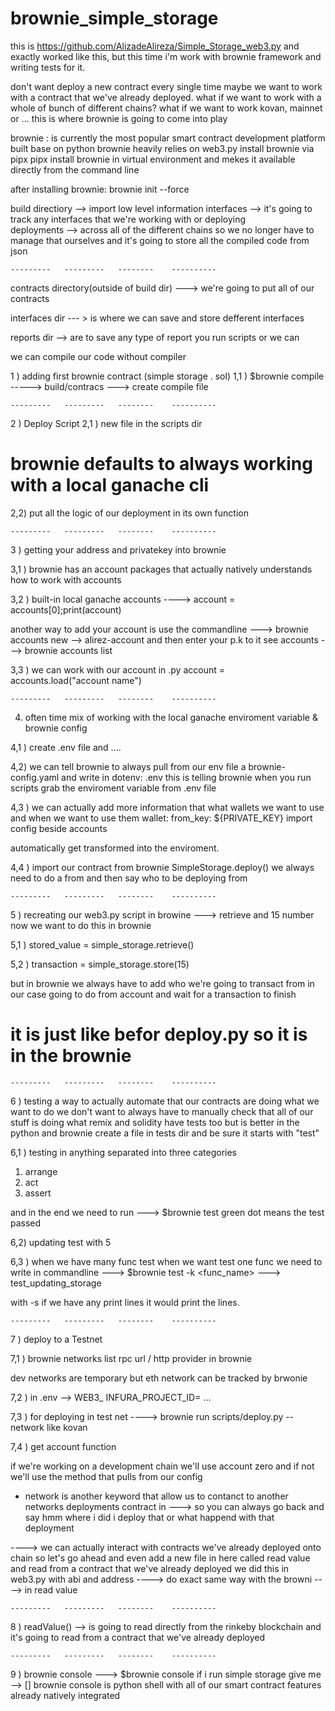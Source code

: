 # brownie_simple_storage
this is https://github.com/AlizadeAlireza/Simple_Storage_web3.py and exactly worked like this,
but this time i'm work with brownie framework and writing tests for it.


don't want deploy a new contract every single time maybe we want to work with a contract that we've already deployed.
what if we want to work with a whole of bunch of different chains?
what if we want to work kovan, mainnet or ...
this is where brownie is going to come into  play

brownie : is currently the most popular smart contract development platform built base on python
brownie heavily relies on web3.py
install brownie via pipx
pipx install brownie in virtual environment and mekes it available directly from the command line 

after installing brownie: brownie init --force 

build directiory --> import low level information
interfaces --> it's going to track any interfaces that we're working with or deploying  
deployments --> across all of the different chains so we no longer have to manage that ourselves
and it's going to store all the compiled code from json

	--------- 	---------	--------	----------

contracts directory(outside of build dir) ---> we're going to put all of our contracts 

interfaces dir --- > is where we can save and store defferent interfaces 

reports dir --> are to save any type of report you run scripts or we can 

we can compile our code without compiler 


1 ) adding first brownie contract (simple storage . sol)
1,1 ) $brownie compile -----> build/contracs ---> create compile file 

	--------- 	---------	--------	----------
	
2 ) Deploy Script
2,1 ) new file in the scripts dir
# brownie defaults to always working with a local ganache cli

2,2) put all the logic of our deployment in its own function

	--------- 	---------	--------	----------

3 ) getting your address and privatekey into brownie

3,1 ) brownie has an account packages that actually natively understands how to work with accounts 

3,2 ) built-in local ganache accounts ----> account = accounts[0];print(account)

another way to add your account is use the commandline ---> brownie accounts new <name> --> alirez-account and then enter your p.k to it
see accounts ---> brownie accounts list 

3,3 ) we can work with our account in .py
account = accounts.load("account name")

	--------- 	---------	--------	----------

4) often time mix of working with the local ganache 
enviroment variable & brownie config

4,1 ) create .env file and ....

4,2) we can tell brownie to always pull from our env file a brownie-config.yaml
and write in dotenv: .env
this is telling brownie when you run scripts grab the enviroment variable from 
.env file

4,3 ) we can actually add more information that what wallets we want to use 
and when we want to use them
wallet:
	from_key: ${PRIVATE_KEY}
import config beside accounts 

automatically get transformed into the enviroment.

4,4 ) import our contract from brownie
SimpleStorage.deploy()
we always need to do a from and then say who to be deploying from

	--------- 	---------	--------	----------

5 ) recreating our web3.py script in browine ---> retrieve and 15 number
now we want to do this in brownie

5,1 ) stored_value = simple_storage.retrieve()

5,2 ) transaction = simple_storage.store(15)

but in brownie we always have to add who we're going to transact from
in our case going to do from account
and wait for a transaction to finish 
# it is just like befor deploy.py so it is in the brownie

	--------- 	---------	--------	----------

6 ) testing 
a way to actually automate that our contracts are doing what we want to do
we don't want to always have to manually check that all of our stuff is doing what
remix and solidity have tests too but is better in the python and brownie
create a file in tests dir and be sure it starts with "test"

6,1 ) testing in anything separated into three categories 

1. arrange
2. act
3. assert

and in the end we need to run ---> $brownie test
green dot means the test passed 

6,2) updating test with 5

6,3 ) when we have many func test
when we want test one func we need to write in commandline
---> $brownie test -k <func_name> ---> test_updating_storage

with -s if we have any print lines it would print the lines.

	--------- 	---------	--------	----------

7 ) deploy to a Testnet

7,1 ) brownie networks list
rpc url / http provider in brownie

dev networks are temporary but eth network can be tracked by brwonie

7,2 ) in .env --> WEB3_ INFURA_PROJECT_ID= ...

7,3 ) for deploying in test net
----> brownie run scripts/deploy.py --network <name> like kovan

7,4 ) get account function

if we're working on a development chain we'll use account zero
and if not we'll use the method that pulls from our config

* network is another keyword that allow us to contanct to another networks
deployments contract in ---> so you can always go back and say hmm where i did
i deploy that or what happend with that deployment

----> we can actually interact with contracts we've already deployed onto chain 
so let's go ahead and even add a new file in here called read value and read from 
a contract that we've already deployed we did this in web3.py with abi and address
----> do exact same way with the browni ----> in read value 

	--------- 	---------	--------	----------
	
8 ) readValue() --> is going to read directly from the rinkeby blockchain and it's going to read from 
a contract that we've already deployed 

	--------- 	---------	--------	----------

9 ) brownie console ---> $brownie console
if i run simple storage give me --> []
brownie console is python shell with all of our smart contract features already natively integrated 
